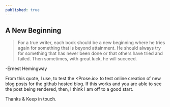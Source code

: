 ```yaml
---
published: true
---
```

## A New Beginning
> For a true writer, each book should be a new beginning where he tries again for something that is beyond attainment. He should always try for something that has never been done or that others have tried and failed. Then sometimes, with great luck, he will succeed.

-Ernest Hemingway

From this quote, I use, to test the <Prose.io> to test online creation of new blog posts for the github hosted blog. If this works and you are able to see the post being rendered, then, I think I am off to a good start.

Thanks & Keep in touch.
